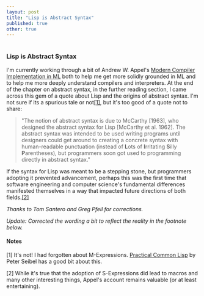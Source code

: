 ```yaml
---
layout: post
title: "Lisp is Abstract Syntax"
published: true
other: true
---
```

# 
# 
### Lisp is Abstract Syntax

I'm currently working through a bit of Andrew W. Appel's <a href="https://www.cs.princeton.edu/~appel/modern/ml/">Modern Compiler Implementation in ML</a> both to help me get more solidly grounded in ML and to help me more deeply understand compilers and interpreters. At the end of the chapter on abstract syntax, in the further reading section, I came across this gem of a quote about Lisp and the origins of abstract syntax. I'm not sure if its a spurious tale or not<a href="#bib1">[1]</a>, but it's too good of a quote not to share:

> "The notion of abstract syntax is due to McCarthy [1963], who designed the abstract syntax for Lisp [McCarthy et al. 1962]. The abstract syntax was intended to be used writing programs until designers could get around to creating a concrete syntax with human-readable punctuation (instead of <b>L</b>ots of <b>I</b>rritating <b>S</b>illy <b>P</b>arentheses), but programmers soon got used to programming directly in abstract syntax."

If the syntax for Lisp was meant to be a stepping stone, but programmers adopting it prevented advancement, perhaps this was the first time that software engineering and computer science's fundamental differences manifested themselves in a way that impacted future directions of both fields.<a href="#bib2">[2]</a>



*Thanks to Tom Santero and Greg Pfeil for corrections.*

*Update: Corrected the wording a bit to reflect the reality in the footnote below.*

#### Notes

<a id="bib1">[1]</a> It's not! I had forgotten about M-Expressions. <a href="http://www.gigamonkeys.com/book/syntax-and-semantics.html">Practical Common Lisp</a> by Peter Seibel has a good bit about this.

<a id="bib2">[2]</a> While it's true that the adoption of S-Expressions did lead to macros and many other interesting things, Appel's account remains valuable (or at least entertaining).
